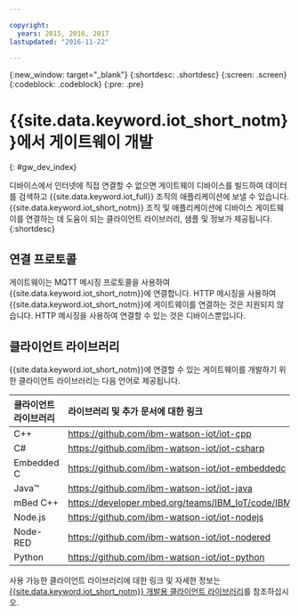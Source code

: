 ```yaml
---

copyright:
  years: 2015, 2016, 2017
lastupdated: "2016-11-22"

---
```


{:new_window: target="_blank"}
{:shortdesc: .shortdesc}
{:screen: .screen}
{:codeblock: .codeblock}
{:pre: .pre}

# {{site.data.keyword.iot_short_notm}}에서 게이트웨이 개발
{: #gw_dev_index}

디바이스에서 인터넷에 직접 연결할 수 없으면 게이트웨이 디바이스를 빌드하여 데이터를 검색하고 {{site.data.keyword.iot_full}} 조직의 애플리케이션에 보낼 수 있습니다.
{{site.data.keyword.iot_short_notm}} 조직 및 애플리케이션에 디바이스 게이트웨이를 연결하는 데 도움이 되는 클라이언트 라이브러리, 샘플 및 정보가 제공됩니다.
{:shortdesc}

## 연결 프로토콜
게이트웨이는 MQTT 메시징 프로토콜을 사용하여 {{site.data.keyword.iot_short_notm}}에 연결합니다. HTTP 메시징을 사용하여 {{site.data.keyword.iot_short_notm}}에 게이트웨이를 연결하는 것은 지원되지 않습니다. HTTP 메시징을 사용하여 연결할 수 있는 것은 디바이스뿐입니다. 

## 클라이언트 라이브러리
{{site.data.keyword.iot_short_notm}}에 연결할 수 있는 게이트웨이를 개발하기 위한 클라이언트 라이브러리는 다음 언어로 제공됩니다. 

|클라이언트 라이브러리 |라이브러리 및 추가 문서에 대한 링크
|:---|:---
|C++| https://github.com/ibm-watson-iot/iot-cpp
|C#| https://github.com/ibm-watson-iot/iot-csharp
|Embedded C| https://github.com/ibm-watson-iot/iot-embeddedc
|Java™|https://github.com/ibm-watson-iot/iot-java
|mBed C++|https://developer.mbed.org/teams/IBM_IoT/code/IBMIoTF/
|Node.js|https://github.com/ibm-watson-iot/iot-nodejs
|Node-RED|https://github.com/ibm-watson-iot/iot-nodered
|Python|https://github.com/ibm-watson-iot/iot-python

사용 가능한 클라이언트 라이브러리에 대한 링크 및 자세한 정보는 [{{site.data.keyword.iot_short_notm}} 개발용 클라이언트 라이브러리](../iot_platform_client_lib.html)를 참조하십시오. 
